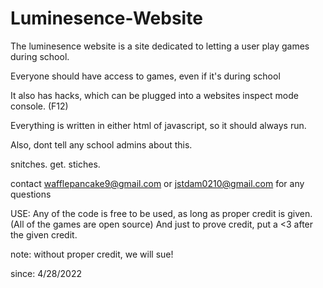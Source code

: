 # Luminesence-Website
The luminesence website is a site dedicated to letting a user play games during school.

Everyone should have access to games, even if it's during school

It also has hacks, which can be plugged into a websites inspect mode console. (F12)

Everything is written in either html of javascript, so it should always run.

Also, dont tell any school admins about this.

snitches. get. stiches. 

contact wafflepancake9@gmail.com or jstdam0210@gmail.com for any questions

USE:
Any of the code is free to be used, 
as long as proper credit is given.
(All of the games are open source)
And just to prove credit, put a <3 after
the given credit.

note: without proper credit, we will sue!

since:
4/28/2022
